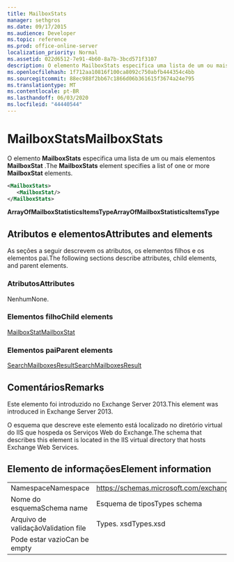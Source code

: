 ```yaml
---
title: MailboxStats
manager: sethgros
ms.date: 09/17/2015
ms.audience: Developer
ms.topic: reference
ms.prod: office-online-server
localization_priority: Normal
ms.assetid: 022d6512-7e91-4b60-8a7b-3bcd571f3107
description: O elemento MailboxStats especifica uma lista de um ou mais elementos MailboxStat.
ms.openlocfilehash: 1f712aa10816f100ca8092c750abfb444354c4bb
ms.sourcegitcommit: 88ec988f2bb67c1866d06b361615f3674a24e795
ms.translationtype: MT
ms.contentlocale: pt-BR
ms.lasthandoff: 06/03/2020
ms.locfileid: "44440544"
---
```

# <a name="mailboxstats"></a><span data-ttu-id="b62ab-103">MailboxStats</span><span class="sxs-lookup"><span data-stu-id="b62ab-103">MailboxStats</span></span>

<span data-ttu-id="b62ab-104">O elemento **MailboxStats** especifica uma lista de um ou mais elementos **MailboxStat** .</span><span class="sxs-lookup"><span data-stu-id="b62ab-104">The **MailboxStats** element specifies a list of one or more **MailboxStat** elements.</span></span> 
  
```XML
<MailboxStats>
   <MailboxStat/>
</MailboxStats>
```

<span data-ttu-id="b62ab-105">**ArrayOfMailboxStatisticsItemsType**</span><span class="sxs-lookup"><span data-stu-id="b62ab-105">**ArrayOfMailboxStatisticsItemsType**</span></span>

## <a name="attributes-and-elements"></a><span data-ttu-id="b62ab-106">Atributos e elementos</span><span class="sxs-lookup"><span data-stu-id="b62ab-106">Attributes and elements</span></span>

<span data-ttu-id="b62ab-107">As seções a seguir descrevem os atributos, os elementos filhos e os elementos pai.</span><span class="sxs-lookup"><span data-stu-id="b62ab-107">The following sections describe attributes, child elements, and parent elements.</span></span>
  
### <a name="attributes"></a><span data-ttu-id="b62ab-108">Atributos</span><span class="sxs-lookup"><span data-stu-id="b62ab-108">Attributes</span></span>

<span data-ttu-id="b62ab-109">Nenhum</span><span class="sxs-lookup"><span data-stu-id="b62ab-109">None.</span></span>
  
### <a name="child-elements"></a><span data-ttu-id="b62ab-110">Elementos filho</span><span class="sxs-lookup"><span data-stu-id="b62ab-110">Child elements</span></span>

[<span data-ttu-id="b62ab-111">MailboxStat</span><span class="sxs-lookup"><span data-stu-id="b62ab-111">MailboxStat</span></span>](mailboxstat.md)
  
### <a name="parent-elements"></a><span data-ttu-id="b62ab-112">Elementos pai</span><span class="sxs-lookup"><span data-stu-id="b62ab-112">Parent elements</span></span>

[<span data-ttu-id="b62ab-113">SearchMailboxesResult</span><span class="sxs-lookup"><span data-stu-id="b62ab-113">SearchMailboxesResult</span></span>](searchmailboxesresult.md)
  
## <a name="remarks"></a><span data-ttu-id="b62ab-114">Comentários</span><span class="sxs-lookup"><span data-stu-id="b62ab-114">Remarks</span></span>

<span data-ttu-id="b62ab-115">Este elemento foi introduzido no Exchange Server 2013.</span><span class="sxs-lookup"><span data-stu-id="b62ab-115">This element was introduced in Exchange Server 2013.</span></span>
  
<span data-ttu-id="b62ab-116">O esquema que descreve este elemento está localizado no diretório virtual do IIS que hospeda os Serviços Web do Exchange.</span><span class="sxs-lookup"><span data-stu-id="b62ab-116">The schema that describes this element is located in the IIS virtual directory that hosts Exchange Web Services.</span></span>
  
## <a name="element-information"></a><span data-ttu-id="b62ab-117">Elemento de informações</span><span class="sxs-lookup"><span data-stu-id="b62ab-117">Element information</span></span>

|||
|:-----|:-----|
|<span data-ttu-id="b62ab-118">Namespace</span><span class="sxs-lookup"><span data-stu-id="b62ab-118">Namespace</span></span>  <br/> |https://schemas.microsoft.com/exchange/services/2006/types  <br/> |
|<span data-ttu-id="b62ab-119">Nome do esquema</span><span class="sxs-lookup"><span data-stu-id="b62ab-119">Schema name</span></span>  <br/> |<span data-ttu-id="b62ab-120">Esquema de tipos</span><span class="sxs-lookup"><span data-stu-id="b62ab-120">Types schema</span></span>  <br/> |
|<span data-ttu-id="b62ab-121">Arquivo de validação</span><span class="sxs-lookup"><span data-stu-id="b62ab-121">Validation file</span></span>  <br/> |<span data-ttu-id="b62ab-122">Types. xsd</span><span class="sxs-lookup"><span data-stu-id="b62ab-122">Types.xsd</span></span>  <br/> |
|<span data-ttu-id="b62ab-123">Pode estar vazio</span><span class="sxs-lookup"><span data-stu-id="b62ab-123">Can be empty</span></span>  <br/> ||
   


